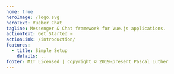 ```yaml
---
home: true
heroImage: /logo.svg
heroText: Vueber Chat
tagline: Messenger & Chat framework for Vue.js applications.
actionText: Get Started →
actionLink: /introduction/
features:
  - title: Simple Setup
    details: ..
footer: MIT Licensed | Copyright © 2019-present Pascal Luther
---
```

